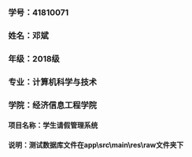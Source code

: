 ### 学号：41810071
### 姓名：邓斌
### 年级：2018级
### 专业：计算机科学与技术
### 学院：经济信息工程学院
#### 项目名称：学生请假管理系统
#### 说明：测试数据库文件在app\src\main\res\raw文件夹下
